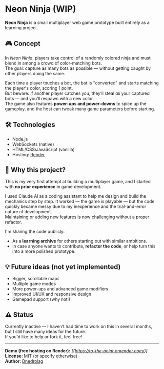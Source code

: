 # Neon Ninja (WIP)

**Neon Ninja** is a small multiplayer web game prototype built entirely as a learning project.

## 🎮 Concept

In *Neon Ninja*, players take control of a randomly colored ninja and must blend in among a crowd of color-matching bots.  
The goal: capture as many bots as possible — without getting caught by other players doing the same.

Each time a player touches a bot, the bot is "converted" and starts matching the player's color, scoring 1 point.  
But beware: if another player catches you, they’ll steal *all* your captured bots — and you’ll respawn with a new color.  
The game also features **power-ups and power-downs** to spice up the gameplay, and the host can tweak many game parameters before starting.

## 🛠️ Technologies

- Node.js
- WebSockets (native)
- HTML/CSS/JavaScript (vanilla)
- Hosting: [Render](https://render.com)

## 👶 Why this project?

This is my very first attempt at building a multiplayer game, and I started with **no prior experience** in game development.

I used Claude AI as a coding assistant to help me design and build the mechanics step by step. It worked — the game is playable — but the code quickly became messy due to my inexperience and the trial-and-error nature of development.  
Maintaining or adding new features is now challenging without a proper refactor.

I'm sharing the code publicly:
- As a **learning archive** for others starting out with similar ambitions.
- In case anyone wants to contribute, **refactor the code**, or help turn this into a more polished prototype.

## 💡 Future ideas (not yet implemented)

- Bigger, scrollable maps
- Multiple game modes
- More power-ups and advanced game modifiers
- Improved UI/UX and responsive design
- Gamepad support (why not!)

## ⚠️ Status

Currently inactive — I haven't had time to work on this in several months, but I still have many ideas for the future.  
If you'd like to help or fork it, feel free!

---

**Demo (free hosting on Render):** _[(https://to-the-point.onrender.com/)]_  
**License:** MIT (or specify otherwise)  
**Author:** [Dnedrolag](https://github.com/Dendrolag)
